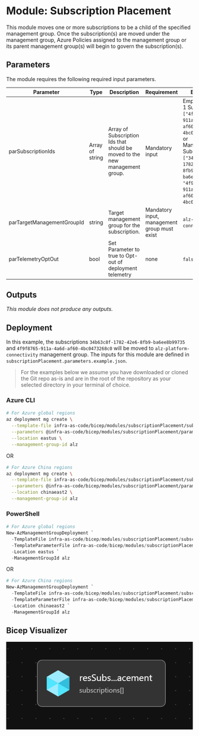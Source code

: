 # Module:  Subscription Placement

This module moves one or more subscriptions to be a child of the specified management group. Once the subscription(s) are moved under the management group, Azure Policies assigned to the management group or its parent management group(s) will begin to govern the subscription(s).

## Parameters

The module requires the following required input parameters.

 | Parameter                  | Type            | Description                                                                 | Requirement                                  | Example                                                                                                                                                                                        |
 | -------------------------- | --------------- | --------------------------------------------------------------------------- | -------------------------------------------- | ---------------------------------------------------------------------------------------------------------------------------------------------------------------------------------------------- |
 | parSubscriptionIds         | Array of string | Array of Subscription Ids that should be moved to the new management group. | Mandatory input                              | Empty: `[]` or <br />1 Subscription: `["4f9f8765-911a-4a6d-af60-4bc0473268c0"]` or<br />Many Subscriptions: `["34b63c8f-1782-42e6-8fb9-ba6ee8b99735", "4f9f8765-911a-4a6d-af60-4bc0473268c0"]` |
 | parTargetManagementGroupId | string          | Target management group for the subscription.                               | Mandatory input, management group must exist | `alz-platform-connectivity`                                                                                                                                                                    |
 | parTelemetryOptOut         | bool            | Set Parameter to true to Opt-out of deployment telemetry                    | none                                         | `false`                                                                                                                                                                                        |

## Outputs
*This module does not produce any outputs.*

## Deployment

In this example, the subscriptions `34b63c8f-1782-42e6-8fb9-ba6ee8b99735` and `4f9f8765-911a-4a6d-af60-4bc0473268c0` will be moved to `alz-platform-connectivity` management group.  The inputs for this module are defined in `subscriptionPlacement.parameters.example.json`.

> For the  examples below we assume you have downloaded or cloned the Git repo as-is and are in the root of the repository as your selected directory in your terminal of choice.

### Azure CLI
```bash
# For Azure global regions
az deployment mg create \
  --template-file infra-as-code/bicep/modules/subscriptionPlacement/subscriptionPlacement.bicep \
  --parameters @infra-as-code/bicep/modules/subscriptionPlacement/parameters/subscriptionPlacement.parameters.all.json \
  --location eastus \
  --management-group-id alz
```
OR
```bash
# For Azure China regions
az deployment mg create \
  --template-file infra-as-code/bicep/modules/subscriptionPlacement/subscriptionPlacement.bicep \
  --parameters @infra-as-code/bicep/modules/subscriptionPlacement/parameters/subscriptionPlacement.parameters.all.json \
  --location chinaeast2 \
  --management-group-id alz
```

### PowerShell

```powershell
# For Azure global regions
New-AzManagementGroupDeployment `
  -TemplateFile infra-as-code/bicep/modules/subscriptionPlacement/subscriptionPlacement.bicep `
  -TemplateParameterFile infra-as-code/bicep/modules/subscriptionPlacement/parameters/subscriptionPlacement.parameters.all.json `
  -Location eastus `
  -ManagementGroupId alz
```
OR
```powershell
# For Azure China regions
New-AzManagementGroupDeployment `
  -TemplateFile infra-as-code/bicep/modules/subscriptionPlacement/subscriptionPlacement.bicep `
  -TemplateParameterFile infra-as-code/bicep/modules/subscriptionPlacement/parameters/subscriptionPlacement.parameters.all.json `
  -Location chinaeast2 `
  -ManagementGroupId alz
```

## Bicep Visualizer

![Bicep Visualizer](media/bicepVisualizer.png "Bicep Visualizer")
